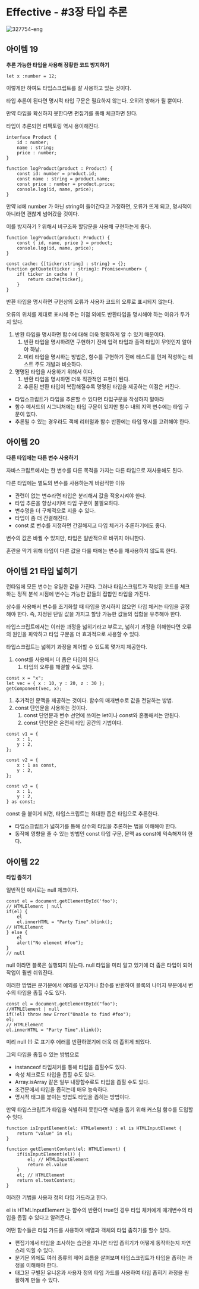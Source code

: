 # Effective - #3장 타입 추론

![327754-eng](https://user-images.githubusercontent.com/34502254/168100406-8929de59-6ccb-4f91-981f-f520586eaf70.png)

## 아이템 19

**추론 가능한 타입을 사용해 장황한 코드 방지하기**

```tsx
let x :number = 12; 
```

이렇게만 하여도 타입스크립트를 잘 사용하고 있는 것이다.

타입 추론이 된다면 명시적 타입 구문은 필요하지 않는다. 오히려 방해가 될 뿐이다.

만약 타입을 확신하지 못한다면 편집기를 통해 체크하면 된다.

타입이 추론되면 리팩토링 역시 용이해진다.

```tsx
interface Product {
	id : number;
	name : string;
	price : number;
}

function logProduct(product : Product) {
	const id: number = product.id;
	const name : string = product.name;
	const price : number = product.price;
	console.log(id, name, price);
}
```

만약 id에 number 가 아닌 string이 들어간다고 가정하면, 오류가 뜨게 되고, 명시적이 아니라면 괜찮게 넘어갔을 것이다.

이를 방지하기 ? 위해서 비구조화 할당문을 사용해 구현하는게 좋다.

```tsx
function logProduct(product: Product) {
	const { id, name, price } = product;
	console.log(id, name, price);
}
```

```tsx
const cache: {[ticker:string] : string} = {};
function getQuote(ticker : string): Promise<number> {
	if( ticker in cache ) {
		return cache[ticker];
	}
}
```

반환 타입을 명시하면 구현상의 오류가 사용자 코드의 오류로 표시되지 않는다.

오류의 위치를 제대로 표시해 주는 이점 외에도 반환타입을 명시해야 하는 이유가 두가지 있다.

1. 반환 타입을 명시하면 함수에 대해 더욱 명확하게 알 수 있기 때문이다.
    1. 반환 타입을 명시하려면 구현하기 전에 입력 타입과 출력 타입이 무엇인지 알아야 하낟.
    2. 미리 타입을 명시하는 방법은, 함수를 구현하기 전에 테스트를 먼저 작성하는 테스트 주도 개발과 비슷하다.
2. 명명된 타입을 사용하기 위해서 이다.
    1. 반환 타입을 명시하면 더욱 직관적인 표현이 된다.
    2. 추론된 반환 타입이 복잡해질수록 명명된 타입을 제공하는 이점은 커진다.

- 타입스크립트가 타입을 추론할 수 있다면 타입구문을 작성하지 말아라
- 함수 메서드의 시그니처에는 타입 구문이 있지만 함수 내의 지역 변수에는 타입 구문이 없다.
- 추론될 수 있는 경우라도 객체 리터럴과 함수 반환에는 타입 명시를 고려해야 한다.

## 아이템 20

**다른 타입에는 다른 변수 사용하기**

자바스크립트에서는 한 변수를 다른 목적을 가지는 다른 타입으로 재사용해도 된다.

다른 타입에는 별도의 변수를 사용하는게 바람직한 이유

- 관련이 없는 변수라면 타입은 분리해서 값을 적용시켜야 한다.
- 타입 추론을 향상시키며 타입 구문이 불필요하다.
- 변수명을 더 구체적으로 지을 수 있다.
- 타입이 좀 더 간결해진다.
- const 로 변수를 지정하면 간결해지고 타입 체커가 추론하기에도 좋다.

변수의 값은 바뀔 수 있지만, 타입은 일반적으로 바뀌지 아니한다.

혼란을 막기 위해 타입이 다른 값을 다룰 때에는 변수를 재사용하지 않도록 한다.

## 아이템 21 타입 넓히기

런타임에 모든 변수는 유일한 값을 가진다. 그러나 타입스크립트가 작성된 코드를 체크하는 정적 분석 시점에 변수는 가능한 값들의 집합인 타입을 가진다.

상수를 사용해서 변수를 초기화할 때 타입을 명시하지 않으면 타입 체커는 타입을 결정해야 한다. 즉, 지정된 단일 값을 가지고 할당 가능한 값들의 집합을 유추해야 한다.

타입스크립트에서는 이러한 과정을 넓히기라고 부르고, 넓히기 과정을 이해한다면 오류의 원인을 파악하고 타입 구문을 더 효과적으로 사용할 수 있다.

타입스크립트는 넓히기 과정을 제어할 수 있도록 몇가지 제공한다.

1. const를 사용해서 더 좁은 타입이 된다.
    1. 타입의 오류를 해결할 수도 있다.

```tsx
const x = "x";
let vec = { x : 10, y : 20, z : 30 };
getComponent(vec, x);
```

1. 추가적인 문맥을 제공하는 것이다. 함수의 매개변수로 값을 전달하는 방법.
2. const 단언문을 사용하는 것이다.
    1. const 단언문과 변수 선언에 쓰이는 let이나 const와 혼동해서는 안된다.
    2. const 단언문은 온전히 타입 공간의 기법이다.

```tsx
const v1 = {
	x : 1,
	y : 2,
};

const v2 = {
	x : 1 as const,
	y : 2,
};

const v3 = {
	x : 1,
	y : 2,
} as const;
```

const 을 붙이게 되면, 타입스크립트는 최대한 좁은 타입으로 추론한다.

- 타입스크립트가 넓히기를 통해 상수의 타입을 추론하는 법을 이해해야 한다.
- 동작에 영향을 줄 수 있는 방법인 const 타입 구문, 문맥 as const에 익숙해져야 한다.

## 아이템 22

**타입 좁히기**

일반적인 예시로는 null 체크이다.

```tsx
const el = document.getElementById('foo');
// HTMLElement | null
if(el) {
	el
	el.innerHTML = "Party Time".blink();
// HTMLElement
} else {
	el
	alert("No element #foo");
}
// null
```

null 이라면 블록은 실행되지 않는다. null 타입을 미리 알고 있기에 더 좁은 타입이 되어 작업이 훨씬 쉬워진다.

이러한 방법은 분기문에서 예외를 던지거나 함수를 반환하여 블록의 나머지 부분에서 변수의 타입을 좁힐 수도 있다.

```tsx
const el = document.getElementById("foo");
//HTMLElement | null
if(!el) throw new Error("Unable to find #foo");
el;
// HTMLElement
el.innerHTML = "Party Time".blink();
```

미리 null (!) 로 표기후 에러를 반환하였기에 더욱 더 좁히게 되었다.

그외 타입을 좁힐수 있는 방법으로

- instanceof 타입체커를 통해 타입을 좁힐수도 있다.
- 속성 체크로도 타입을 좁힐 수도 있다.
- Array.isArray 같은 일부 내장함수로도 타입을 좁힐 수도 있다.
- 조건문에서 타입을 좁히는데 매우 능숙하다.
- 명시적 태그를 붙이는 방법도 타입을 좁히는 방법이다.

만약 타입스크립트가 타입을 식별하지 못한다면 식별을 돕기 위해 커스텀 함수를 도입할 수 잇다.

```tsx
function isInputElement(el: HTMLelement) : el is HTMLInputElemet {
	return "value" in el;
}

function getElementContent(el: HTMLElement) {
	if(isInputElement(el)) {
		el; // HTMLInputElement
		return el.value
	}
	el; // HTMLElement
	return el.textContent;
}
```

이러한 기법을 사용자 정의 타입 가드라고 한다.

el is HTMLInputElement 는 함수의 반환이 true인 경우 타입 체커에게 매개변수의 타입을 좁힐 수 있다고 알려준다.

어떤 함수들은 타입 가드를 사용하여 배열과 객체의 타입 좁히기를 할수 있다.

- 편집기에서 타입을 조사하는 습관을 지니면 타입 좁히기가 어떻게 동작하는지 자연스레 익힐 수 있다.
- 분기문 외에도 여러 종류의 제어 흐름을 살펴보며 타입스크립트가 타입을 좁히는 과정을 이해해야 한다.
- 태그된 구별된 유니온과 사용자 정의 타입 가드를 사용하여 타입 좁히기 과정을 원활하게 만들 수 있다.
